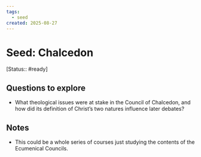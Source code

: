 ```yaml
---
tags:
  - seed
created: 2025-08-27
---
```

# Seed: Chalcedon
[Status:: #ready]

## Questions to explore
- What theological issues were at stake in the Council of Chalcedon, and how did its definition of Christ’s two natures influence later debates?

## Notes
- This could be a whole series of courses just studying the contents of the Ecumenical Councils.

